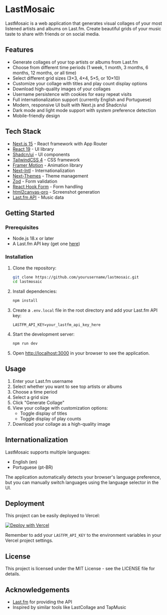 # LastMosaic

LastMosaic is a web application that generates visual collages of your most listened artists and albums on Last.fm. Create beautiful grids of your music taste to share with friends or on social media.

## Features

- Generate collages of your top artists or albums from Last.fm
- Choose from different time periods (1 week, 1 month, 3 months, 6 months, 12 months, or all time)
- Select different grid sizes (3×3, 4×4, 5×5, or 10×10)
- Customize your collage with titles and play count display options
- Download high-quality images of your collages
- Username persistence with cookies for easy repeat visits
- Full internationalization support (currently English and Portuguese)
- Modern, responsive UI built with Next.js and Shadcn/ui
- Dark mode and light mode support with system preference detection
- Mobile-friendly design

## Tech Stack

- [Next.js 15](https://nextjs.org/) - React framework with App Router
- [React 19](https://react.dev/) - UI library
- [Shadcn/ui](https://ui.shadcn.com/) - UI components
- [TailwindCSS 4](https://tailwindcss.com/) - CSS framework
- [Framer Motion](https://www.framer.com/motion/) - Animation library
- [Next-Intl](https://next-intl-docs.vercel.app/) - Internationalization
- [Next-Themes](https://github.com/pacocoursey/next-themes) - Theme management
- [Zod](https://zod.dev/) - Form validation
- [React Hook Form](https://react-hook-form.com/) - Form handling
- [html2canvas-pro](https://html2canvas.hertzen.com/) - Screenshot generation
- [Last.fm API](https://www.last.fm/api) - Music data

## Getting Started

### Prerequisites

- Node.js 18.x or later
- A Last.fm API key (get one [here](https://www.last.fm/api/account/create))

### Installation

1. Clone the repository:
   ```bash
   git clone https://github.com/yourusername/lastmosaic.git
   cd lastmosaic
   ```

2. Install dependencies:
   ```bash
   npm install
   ```

3. Create a `.env.local` file in the root directory and add your Last.fm API key:
   ```
   LASTFM_API_KEY=your_lastfm_api_key_here
   ```

4. Start the development server:
   ```bash
   npm run dev
   ```

5. Open [http://localhost:3000](http://localhost:3000) in your browser to see the application.

## Usage

1. Enter your Last.fm username
2. Select whether you want to see top artists or albums
3. Choose a time period
4. Select a grid size
5. Click "Generate Collage"
6. View your collage with customization options:
   - Toggle display of titles
   - Toggle display of play counts
7. Download your collage as a high-quality image

## Internationalization

LastMosaic supports multiple languages:

- English (en)
- Portuguese (pt-BR)

The application automatically detects your browser's language preference, but you can manually switch languages using the language selector in the UI.

## Deployment

This project can be easily deployed to Vercel:

[![Deploy with Vercel](https://vercel.com/button)](https://vercel.com/new/clone?repository-url=https%3A%2F%2Fgithub.com%2Fyourusername%2Flastmosaic)

Remember to add your `LASTFM_API_KEY` to the environment variables in your Vercel project settings.

## License

This project is licensed under the MIT License - see the LICENSE file for details.

## Acknowledgements

- [Last.fm](https://www.last.fm/) for providing the API
- Inspired by similar tools like LastCollage and TapMusic
